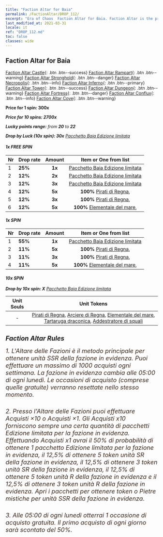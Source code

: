 ```yaml
---
title: "Faction Altar for Baia"
permalink: /FactionAltar/DROP_112/
excerpt: "Era of Chaos  Faction Altar for Baia. Faction Altar is the primary method for obtaining SSR units from the popular faction. Limited to 1,000 purchases each week. The popular faction changes at 05:00 every Monday. Purchase attempts and free purchase attempts will also reset then."
last_modified_at: 2021-03-31
locale: it
ref: "DROP_112.md"
toc: false
classes: wide
---
```


##  Faction Altar for **Baia**

  [Faction Altar Castle](/it/FactionAltar/DROP_101/){: .btn .btn--success} [Faction Altar Rampart](/it/FactionAltar/DROP_102/){: .btn .btn--warning} [Faction Altar Stronghold](/it/FactionAltar/DROP_103/){: .btn .btn--danger} [Faction Altar Necropolis](/it/FactionAltar/DROP_104/){: .btn .btn--info} [Faction Altar Inferno](/it/FactionAltar/DROP_105/){: .btn .btn--primary} [Faction Altar Tower](/it/FactionAltar/DROP_106/){: .btn .btn--success} [Faction Altar Dungeon](/it/FactionAltar/DROP_107/){: .btn .btn--warning} [Faction Altar Fortress](/it/FactionAltar/DROP_108/){: .btn .btn--danger} [Faction Altar Conflux](/it/FactionAltar/DROP_109/){: .btn .btn--info} [Faction Altar Cove](/it/FactionAltar/DROP_112/){: .btn .btn--warning} 

  **Price for 1 spin: 300x** <i class="fas fa-gem"/>

  **Price for 10 spins: 2700x** <i class="fas fa-gem"/>

  **Lucky points range:** from **20** to **22**

  **Drop by Luck (10x spin): 30x** [Pacchetto Baia Edizione limitata](/it/Items/con_2112/)

####  1x FREE SPIN 

  |    Nr    |  Drop rate  |  Amount   |   Item or One from list  |
  |:---------|:------------|:---------:|:------------------------:|
  | 1 | **25%** | **1x** | [Pacchetto Baia Edizione limitata](/it/Items/con_2112/) |
  | 2 | **12%** | **2x** | [Pacchetto Baia Edizione limitata](/it/Items/con_2112/) |
  | 3 | **12%** | **3x** | [Pacchetto Baia Edizione limitata](/it/Items/con_2112/) |
  | 4 | **12%** | **5x** |  **100%** [Pirati di Regna](/it/Items/unt_273/),  |
  | 5 | **12%** | **3x** |  **100%** [Pirati di Regna](/it/Items/unt_273/),  |
  | 6 | **12%** | **5x** |  **100%** [Elementale del mare](/it/Items/unt_275/),  |


####  1x SPIN 

  |    Nr    |  Drop rate  |  Amount   |   Item or One from list  |
  |:---------|:------------|:---------:|:------------------------:|
  | 1 | **55%** | **1x** | [Pacchetto Baia Edizione limitata](/it/Items/con_2112/) |
  | 2 | **11%** | **5x** |  **100%** [Pirati di Regna](/it/Items/unt_273/),  |
  | 3 | **11%** | **3x** |  **100%** [Pirati di Regna](/it/Items/unt_273/),  |
  | 4 | **11%** | **5x** |  **100%** [Elementale del mare](/it/Items/unt_275/),  |


####  10x SPIN 

  **Drop by 10x spin: X** [Pacchetto Baia Edizione limitata](/it/Items/con_2112/)

  |    Unit Souls    |  Unit Tokens  |
  |:----------------:|:-------------:|
  |  - | [Pirati di Regna](/it/Items/unt_273/), [Arciere di Regna](/it/Items/unt_274/), [Elementale del mare](/it/Items/unt_275/), [Tartaruga draconica](/it/Items/unt_278/), [Addestratore di squali](/it/Items/unt_281/) |



## Faction Altar Rules

  <span style="color: #3c2a1e;font-size:20px">1. L'Altare delle Fazioni è il metodo principale per ottenere unità SSR della fazione in evidenza. Puoi effettuare un massimo di 1000 acquisti ogni settimana. La fazione in evidenza cambia alle 05:00 di ogni lunedì. Le occasioni di acquisto (comprese quelle gratuite) verranno resettate nello stesso momento.</span><br/>

<br/>  <span style="color: #3c2a1e;font-size:20px">2. Presso l'Altare delle Fazioni puoi effettuare Acquisti ×10 o Acquisti ×1. Gli Acquisti x10 forniscono sempre una certa quantità di pacchetti Edizione limitata per la fazione in evidenza. Effettuando Acquisti x1 avrai il 50% di probabilità di ottenere 1 pacchetto Edizione limitata per la fazione in evidenza, il 12,5% di ottenere 5 token unità SR della fazione in evidenza, il 12,5% di ottenere 3 token unità SR della fazione in evidenza, il 12,5% di ottenere 5 token unità R della fazione in evidenza e il 12,5% di ottenere 3 token unità R della fazione in evidenza. Apri i pacchetti per ottenere token o Pietre mistiche per unità SSR della fazione in evidenza.</span>

<br/>  <span style="color: #3c2a1e;font-size:20px">3. Alle 05:00 di ogni lunedì otterrai 1 occasione di acquisto gratuita. Il primo acquisto di ogni giorno sarà scontato del 50%.</span><br/>

<br/>